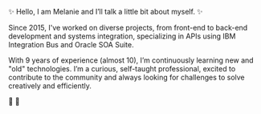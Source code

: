 ✨ Hello, I am Melanie and I’ll talk a little bit about myself. ✨

Since 2015, I've worked on diverse projects, from front-end to back-end development and systems integration, specializing in APIs using IBM Integration Bus and Oracle SOA Suite.

With 9 years of experience (almost 10), I’m continuously learning new and "old" technologies. I’m a curious, self-taught professional, excited to contribute to the community and always looking for challenges to solve creatively and efficiently.

:sparkling_heart: 
:sparkling_heart:

<!---
melSteckel/melSteckel is a ✨ special ✨ repository because its `README.md` (this file) appears on your GitHub profile.
You can click the Preview link to take a look at your changes.
--->
